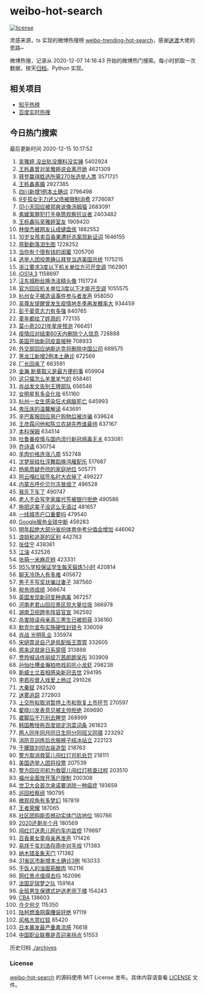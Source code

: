 # weibo-hot-search

[![license](https://img.shields.io/github/license/Arrackisarookie/weibo-hot-search)](https://github.com/Arrackisarookie/weibo-hot-search/blob/master/LICENSE)

灵感来源，ts 实现的微博热搜榜 [weibo-trending-hot-search](https://github.com/justjavac/weibo-trending-hot-search)，感谢[迷渡](https://github.com/justjavac)大佬的思路~

微博热搜，记录从 2020-12-07 14:16:43 开始的微博热门搜索。每小时抓取一次数据，按天[归档](./archives)。Python 实现。

## 相关项目
+ [知乎热榜](https://github.com/Arrackisarookie/zhihu-top-search)
+ [百度实时热搜](https://github.com/Arrackisarookie/baidu-hot-search)

## 今日热门搜索

<!-- Rank Begin -->

最后更新时间 2020-12-15 10:17:52

1. [吴雅婷 没出轨没爆料没实锤](https://s.weibo.com/weibo?q=%E5%90%B4%E9%9B%85%E5%A9%B7%20%E6%B2%A1%E5%87%BA%E8%BD%A8%E6%B2%A1%E7%88%86%E6%96%99%E6%B2%A1%E5%AE%9E%E9%94%A4&Refer=top) 5402924
1. [王栎鑫曾对吴雅婷说会离开她](https://s.weibo.com/weibo?q=%23%E7%8E%8B%E6%A0%8E%E9%91%AB%E6%9B%BE%E5%AF%B9%E5%90%B4%E9%9B%85%E5%A9%B7%E8%AF%B4%E4%BC%9A%E7%A6%BB%E5%BC%80%E5%A5%B9%23&Refer=top) 4621309
1. [拜登赢得胜选所需270张选举人票](https://s.weibo.com/weibo?q=%23%E6%8B%9C%E7%99%BB%E8%B5%A2%E5%BE%97%E8%83%9C%E9%80%89%E6%89%80%E9%9C%80270%E5%BC%A0%E9%80%89%E4%B8%BE%E4%BA%BA%E7%A5%A8%23&Refer=top) 3571721
1. [王栎鑫离婚](https://s.weibo.com/weibo?q=%23%E7%8E%8B%E6%A0%8E%E9%91%AB%E7%A6%BB%E5%A9%9A%23&Refer=top) 2927385
1. [四川新增1例本土确诊](https://s.weibo.com/weibo?q=%23%E5%9B%9B%E5%B7%9D%E6%96%B0%E5%A2%9E1%E4%BE%8B%E6%9C%AC%E5%9C%9F%E7%A1%AE%E8%AF%8A%23&Refer=top) 2796498
1. [9岁孤女无力还父债被限制消费](https://s.weibo.com/weibo?q=%239%E5%B2%81%E5%AD%A4%E5%A5%B3%E6%97%A0%E5%8A%9B%E8%BF%98%E7%88%B6%E5%80%BA%E8%A2%AB%E9%99%90%E5%88%B6%E6%B6%88%E8%B4%B9%23&Refer=top) 2726087
1. [印小天回应被郑爽说像汤姆猫](https://s.weibo.com/weibo?q=%23%E5%8D%B0%E5%B0%8F%E5%A4%A9%E5%9B%9E%E5%BA%94%E8%A2%AB%E9%83%91%E7%88%BD%E8%AF%B4%E5%83%8F%E6%B1%A4%E5%A7%86%E7%8C%AB%23&Refer=top) 2683091
1. [素媛案罪犯打手电筒观察抗议者](https://s.weibo.com/weibo?q=%23%E7%B4%A0%E5%AA%9B%E6%A1%88%E7%BD%AA%E7%8A%AF%E6%89%93%E6%89%8B%E7%94%B5%E7%AD%92%E8%A7%82%E5%AF%9F%E6%8A%97%E8%AE%AE%E8%80%85%23&Refer=top) 2403482
1. [王栎鑫叫吴雅婷室友](https://s.weibo.com/weibo?q=%23%E7%8E%8B%E6%A0%8E%E9%91%AB%E5%8F%AB%E5%90%B4%E9%9B%85%E5%A9%B7%E5%AE%A4%E5%8F%8B%23&Refer=top) 1909420
1. [林俊杰被网友认成键盘侠](https://s.weibo.com/weibo?q=%23%E6%9E%97%E4%BF%8A%E6%9D%B0%E8%A2%AB%E7%BD%91%E5%8F%8B%E8%AE%A4%E6%88%90%E9%94%AE%E7%9B%98%E4%BE%A0%23&Refer=top) 1882552
1. [10岁女孩卖百香果遭奸杀案现新证词](https://s.weibo.com/weibo?q=%2310%E5%B2%81%E5%A5%B3%E5%AD%A9%E5%8D%96%E7%99%BE%E9%A6%99%E6%9E%9C%E9%81%AD%E5%A5%B8%E6%9D%80%E6%A1%88%E7%8E%B0%E6%96%B0%E8%AF%81%E8%AF%8D%23&Refer=top) 1646155
1. [蒋勤勤落泪生图](https://s.weibo.com/weibo?q=%E8%92%8B%E5%8B%A4%E5%8B%A4%E8%90%BD%E6%B3%AA%E7%94%9F%E5%9B%BE&Refer=top) 1228252
1. [当你有个很有钱的闺蜜](https://s.weibo.com/weibo?q=%E5%BD%93%E4%BD%A0%E6%9C%89%E4%B8%AA%E5%BE%88%E6%9C%89%E9%92%B1%E7%9A%84%E9%97%BA%E8%9C%9C&Refer=top) 1205706
1. [选举人团投票确认拜登当选美国总统](https://s.weibo.com/weibo?q=%23%E9%80%89%E4%B8%BE%E4%BA%BA%E5%9B%A2%E6%8A%95%E7%A5%A8%E7%A1%AE%E8%AE%A4%E6%8B%9C%E7%99%BB%E5%BD%93%E9%80%89%E7%BE%8E%E5%9B%BD%E6%80%BB%E7%BB%9F%23&Refer=top) 1175215
1. [浙江要求3度以下机关单位方可开空调](https://s.weibo.com/weibo?q=%23%E6%B5%99%E6%B1%9F%E8%A6%81%E6%B1%823%E5%BA%A6%E4%BB%A5%E4%B8%8B%E6%9C%BA%E5%85%B3%E5%8D%95%E4%BD%8D%E6%96%B9%E5%8F%AF%E5%BC%80%E7%A9%BA%E8%B0%83%23&Refer=top) 1162901
1. [iOS14.3](https://s.weibo.com/weibo?q=iOS14.3&Refer=top) 1158697
1. [汪东城粉丝换洗洁精头像](https://s.weibo.com/weibo?q=%E6%B1%AA%E4%B8%9C%E5%9F%8E%E7%B2%89%E4%B8%9D%E6%8D%A2%E6%B4%97%E6%B4%81%E7%B2%BE%E5%A4%B4%E5%83%8F&Refer=top) 1151724
1. [官方回应机关单位3度以下才能开空调](https://s.weibo.com/weibo?q=%23%E5%AE%98%E6%96%B9%E5%9B%9E%E5%BA%94%E6%9C%BA%E5%85%B3%E5%8D%95%E4%BD%8D3%E5%BA%A6%E4%BB%A5%E4%B8%8B%E6%89%8D%E8%83%BD%E5%BC%80%E7%A9%BA%E8%B0%83%23&Refer=top) 1055575
1. [杭州女子被造谣事件参与者发声](https://s.weibo.com/weibo?q=%E6%9D%AD%E5%B7%9E%E5%A5%B3%E5%AD%90%E8%A2%AB%E9%80%A0%E8%B0%A3%E4%BA%8B%E4%BB%B6%E5%8F%82%E4%B8%8E%E8%80%85%E5%8F%91%E5%A3%B0&Refer=top) 958050
1. [吴尊友提醒曾发生疫情地冬季再发概率大](https://s.weibo.com/weibo?q=%23%E5%90%B4%E5%B0%8A%E5%8F%8B%E6%8F%90%E9%86%92%E6%9B%BE%E5%8F%91%E7%94%9F%E7%96%AB%E6%83%85%E5%9C%B0%E5%86%AC%E5%AD%A3%E5%86%8D%E5%8F%91%E6%A6%82%E7%8E%87%E5%A4%A7%23&Refer=top) 934459
1. [彭于晏意志力有多强](https://s.weibo.com/weibo?q=%23%E5%BD%AD%E4%BA%8E%E6%99%8F%E6%84%8F%E5%BF%97%E5%8A%9B%E6%9C%89%E5%A4%9A%E5%BC%BA%23&Refer=top) 840765
1. [童年都给了姓周的](https://s.weibo.com/weibo?q=%23%E7%AB%A5%E5%B9%B4%E9%83%BD%E7%BB%99%E4%BA%86%E5%A7%93%E5%91%A8%E7%9A%84%23&Refer=top) 772135
1. [莫小奇2021年星座预测](https://s.weibo.com/weibo?q=%23%E8%8E%AB%E5%B0%8F%E5%A5%872021%E5%B9%B4%E6%98%9F%E5%BA%A7%E9%A2%84%E6%B5%8B%23&Refer=top) 766451
1. [疫情应对结束60天内删除个人信息](https://s.weibo.com/weibo?q=%E7%96%AB%E6%83%85%E5%BA%94%E5%AF%B9%E7%BB%93%E6%9D%9F60%E5%A4%A9%E5%86%85%E5%88%A0%E9%99%A4%E4%B8%AA%E4%BA%BA%E4%BF%A1%E6%81%AF&Refer=top) 728888
1. [美国开始新冠疫苗接种](https://s.weibo.com/weibo?q=%E7%BE%8E%E5%9B%BD%E5%BC%80%E5%A7%8B%E6%96%B0%E5%86%A0%E7%96%AB%E8%8B%97%E6%8E%A5%E7%A7%8D&Refer=top) 708933
1. [外交部回应纳斯达克将删除中国公司](https://s.weibo.com/weibo?q=%23%E5%A4%96%E4%BA%A4%E9%83%A8%E5%9B%9E%E5%BA%94%E7%BA%B3%E6%96%AF%E8%BE%BE%E5%85%8B%E5%B0%86%E5%88%A0%E9%99%A4%E4%B8%AD%E5%9B%BD%E5%85%AC%E5%8F%B8%23&Refer=top) 689575
1. [黑龙江新增2例本土确诊](https://s.weibo.com/weibo?q=%23%E9%BB%91%E9%BE%99%E6%B1%9F%E6%96%B0%E5%A2%9E2%E4%BE%8B%E6%9C%AC%E5%9C%9F%E7%A1%AE%E8%AF%8A%23&Refer=top) 672569
1. [厂长回来了](https://s.weibo.com/weibo?q=%23%E5%8E%82%E9%95%BF%E5%9B%9E%E6%9D%A5%E4%BA%86%23&Refer=top) 663591
1. [金瀚 断章取义是最方便的事](https://s.weibo.com/weibo?q=%E9%87%91%E7%80%9A%20%E6%96%AD%E7%AB%A0%E5%8F%96%E4%B9%89%E6%98%AF%E6%9C%80%E6%96%B9%E4%BE%BF%E7%9A%84%E4%BA%8B&Refer=top) 659904
1. [这只猫怎么羊里羊气的](https://s.weibo.com/weibo?q=%E8%BF%99%E5%8F%AA%E7%8C%AB%E6%80%8E%E4%B9%88%E7%BE%8A%E9%87%8C%E7%BE%8A%E6%B0%94%E7%9A%84&Refer=top) 658461
1. [肖战发文告别王牌部队](https://s.weibo.com/weibo?q=%23%E8%82%96%E6%88%98%E5%8F%91%E6%96%87%E5%91%8A%E5%88%AB%E7%8E%8B%E7%89%8C%E9%83%A8%E9%98%9F%23&Refer=top) 656546
1. [女明星有多会化妆](https://s.weibo.com/weibo?q=%23%E5%A5%B3%E6%98%8E%E6%98%9F%E6%9C%89%E5%A4%9A%E4%BC%9A%E5%8C%96%E5%A6%86%23&Refer=top) 651160
1. [杭州一女生感染狂犬病脑死亡](https://s.weibo.com/weibo?q=%23%E6%9D%AD%E5%B7%9E%E4%B8%80%E5%A5%B3%E7%94%9F%E6%84%9F%E6%9F%93%E7%8B%82%E7%8A%AC%E7%97%85%E8%84%91%E6%AD%BB%E4%BA%A1%23&Refer=top) 645993
1. [鬼压床的温馨解读](https://s.weibo.com/weibo?q=%23%E9%AC%BC%E5%8E%8B%E5%BA%8A%E7%9A%84%E6%B8%A9%E9%A6%A8%E8%A7%A3%E8%AF%BB%23&Refer=top) 643691
1. [辛巴客服回应用户购物后被诈骗](https://s.weibo.com/weibo?q=%E8%BE%9B%E5%B7%B4%E5%AE%A2%E6%9C%8D%E5%9B%9E%E5%BA%94%E7%94%A8%E6%88%B7%E8%B4%AD%E7%89%A9%E5%90%8E%E8%A2%AB%E8%AF%88%E9%AA%97&Refer=top) 639624
1. [王彦霖问他和陈立农胡先煦谁最帅](https://s.weibo.com/weibo?q=%23%E7%8E%8B%E5%BD%A6%E9%9C%96%E9%97%AE%E4%BB%96%E5%92%8C%E9%99%88%E7%AB%8B%E5%86%9C%E8%83%A1%E5%85%88%E7%85%A6%E8%B0%81%E6%9C%80%E5%B8%85%23&Refer=top) 637167
1. [本科保姆](https://s.weibo.com/weibo?q=%23%E6%9C%AC%E7%A7%91%E4%BF%9D%E5%A7%86%23&Refer=top) 634514
1. [吐鲁番疫情与国内流行新冠病毒无关](https://s.weibo.com/weibo?q=%23%E5%90%90%E9%B2%81%E7%95%AA%E7%96%AB%E6%83%85%E4%B8%8E%E5%9B%BD%E5%86%85%E6%B5%81%E8%A1%8C%E6%96%B0%E5%86%A0%E7%97%85%E6%AF%92%E6%97%A0%E5%85%B3%23&Refer=top) 633081
1. [乔诗语](https://s.weibo.com/weibo?q=%E4%B9%94%E8%AF%97%E8%AF%AD&Refer=top) 630754
1. [羊肉价格连涨八周](https://s.weibo.com/weibo?q=%23%E7%BE%8A%E8%82%89%E4%BB%B7%E6%A0%BC%E8%BF%9E%E6%B6%A8%E5%85%AB%E5%91%A8%23&Refer=top) 552748
1. [沈梦辰给杜淳舞蹈换鸿雁配乐](https://s.weibo.com/weibo?q=%23%E6%B2%88%E6%A2%A6%E8%BE%B0%E7%BB%99%E6%9D%9C%E6%B7%B3%E8%88%9E%E8%B9%88%E6%8D%A2%E9%B8%BF%E9%9B%81%E9%85%8D%E4%B9%90%23&Refer=top) 517687
1. [杨紫质疑乔欣的家庭地位](https://s.weibo.com/weibo?q=%23%E6%9D%A8%E7%B4%AB%E8%B4%A8%E7%96%91%E4%B9%94%E6%AC%A3%E7%9A%84%E5%AE%B6%E5%BA%AD%E5%9C%B0%E4%BD%8D%23&Refer=top) 505771
1. [阿云嘎红毯签名时大衣掉了](https://s.weibo.com/weibo?q=%23%E9%98%BF%E4%BA%91%E5%98%8E%E7%BA%A2%E6%AF%AF%E7%AD%BE%E5%90%8D%E6%97%B6%E5%A4%A7%E8%A1%A3%E6%8E%89%E4%BA%86%23&Refer=top) 499227
1. [内蒙古呼伦贝尔冻冒烟了](https://s.weibo.com/weibo?q=%23%E5%86%85%E8%92%99%E5%8F%A4%E5%91%BC%E4%BC%A6%E8%B4%9D%E5%B0%94%E5%86%BB%E5%86%92%E7%83%9F%E4%BA%86%23&Refer=top) 496528
1. [我先下车了](https://s.weibo.com/weibo?q=%E6%88%91%E5%85%88%E4%B8%8B%E8%BD%A6%E4%BA%86&Refer=top) 490747
1. [老人不会写字家属代签被银行拒绝](https://s.weibo.com/weibo?q=%23%E8%80%81%E4%BA%BA%E4%B8%8D%E4%BC%9A%E5%86%99%E5%AD%97%E5%AE%B6%E5%B1%9E%E4%BB%A3%E7%AD%BE%E8%A2%AB%E9%93%B6%E8%A1%8C%E6%8B%92%E7%BB%9D%23&Refer=top) 490586
1. [拖把这辈子没这么无语过](https://s.weibo.com/weibo?q=%E6%8B%96%E6%8A%8A%E8%BF%99%E8%BE%88%E5%AD%90%E6%B2%A1%E8%BF%99%E4%B9%88%E6%97%A0%E8%AF%AD%E8%BF%87&Refer=top) 481657
1. [一线城市户口重要吗](https://s.weibo.com/weibo?q=%23%E4%B8%80%E7%BA%BF%E5%9F%8E%E5%B8%82%E6%88%B7%E5%8F%A3%E9%87%8D%E8%A6%81%E5%90%97%23&Refer=top) 479540
1. [Google服务全球中断](https://s.weibo.com/weibo?q=Google%E6%9C%8D%E5%8A%A1%E5%85%A8%E7%90%83%E4%B8%AD%E6%96%AD&Refer=top) 459283
1. [明年起绝大部分省份体育中考分值会增加](https://s.weibo.com/weibo?q=%23%E6%98%8E%E5%B9%B4%E8%B5%B7%E7%BB%9D%E5%A4%A7%E9%83%A8%E5%88%86%E7%9C%81%E4%BB%BD%E4%BD%93%E8%82%B2%E4%B8%AD%E8%80%83%E5%88%86%E5%80%BC%E4%BC%9A%E5%A2%9E%E5%8A%A0%23&Refer=top) 446062
1. [浪姐和追哥的区别](https://s.weibo.com/weibo?q=%23%E6%B5%AA%E5%A7%90%E5%92%8C%E8%BF%BD%E5%93%A5%E7%9A%84%E5%8C%BA%E5%88%AB%23&Refer=top) 442763
1. [张佳宁](https://s.weibo.com/weibo?q=%E5%BC%A0%E4%BD%B3%E5%AE%81&Refer=top) 438361
1. [江油](https://s.weibo.com/weibo?q=%E6%B1%9F%E6%B2%B9&Refer=top) 432526
1. [张萌一米麻花辫](https://s.weibo.com/weibo?q=%23%E5%BC%A0%E8%90%8C%E4%B8%80%E7%B1%B3%E9%BA%BB%E8%8A%B1%E8%BE%AB%23&Refer=top) 423331
1. [95%学校保证学生每天锻炼1小时](https://s.weibo.com/weibo?q=%2395%25%E5%AD%A6%E6%A0%A1%E4%BF%9D%E8%AF%81%E5%AD%A6%E7%94%9F%E6%AF%8F%E5%A4%A9%E9%94%BB%E7%82%BC1%E5%B0%8F%E6%97%B6%23&Refer=top) 420814
1. [聊天冷场人有多难](https://s.weibo.com/weibo?q=%E8%81%8A%E5%A4%A9%E5%86%B7%E5%9C%BA%E4%BA%BA%E6%9C%89%E5%A4%9A%E9%9A%BE&Refer=top) 405672
1. [男子手写奖状骗过妻子](https://s.weibo.com/weibo?q=%23%E7%94%B7%E5%AD%90%E6%89%8B%E5%86%99%E5%A5%96%E7%8A%B6%E9%AA%97%E8%BF%87%E5%A6%BB%E5%AD%90%23&Refer=top) 387560
1. [税务师成绩](https://s.weibo.com/weibo?q=%E7%A8%8E%E5%8A%A1%E5%B8%88%E6%88%90%E7%BB%A9&Refer=top) 368674
1. [英国发现新冠变种病毒](https://s.weibo.com/weibo?q=%E8%8B%B1%E5%9B%BD%E5%8F%91%E7%8E%B0%E6%96%B0%E5%86%A0%E5%8F%98%E7%A7%8D%E7%97%85%E6%AF%92&Refer=top) 367257
1. [河南老君山回应景区现大量垃圾](https://s.weibo.com/weibo?q=%23%E6%B2%B3%E5%8D%97%E8%80%81%E5%90%9B%E5%B1%B1%E5%9B%9E%E5%BA%94%E6%99%AF%E5%8C%BA%E7%8E%B0%E5%A4%A7%E9%87%8F%E5%9E%83%E5%9C%BE%23&Refer=top) 366978
1. [湖南卫视跨年阵容官宣](https://s.weibo.com/weibo?q=%23%E6%B9%96%E5%8D%97%E5%8D%AB%E8%A7%86%E8%B7%A8%E5%B9%B4%E9%98%B5%E5%AE%B9%E5%AE%98%E5%AE%A3%23&Refer=top) 362592
1. [杀害陪读母亲高三男生已被抓获](https://s.weibo.com/weibo?q=%23%E6%9D%80%E5%AE%B3%E9%99%AA%E8%AF%BB%E6%AF%8D%E4%BA%B2%E9%AB%98%E4%B8%89%E7%94%B7%E7%94%9F%E5%B7%B2%E8%A2%AB%E6%8A%93%E8%8E%B7%23&Refer=top) 336160
1. [默克尔宣布实施硬性封锁令](https://s.weibo.com/weibo?q=%E9%BB%98%E5%85%8B%E5%B0%94%E5%AE%A3%E5%B8%83%E5%AE%9E%E6%96%BD%E7%A1%AC%E6%80%A7%E5%B0%81%E9%94%81%E4%BB%A4&Refer=top) 336059
1. [肖战 光明乳业](https://s.weibo.com/weibo?q=%E8%82%96%E6%88%98%20%E5%85%89%E6%98%8E%E4%B9%B3%E4%B8%9A&Refer=top) 335974
1. [宋妍霏说自己是低配版王霏霏](https://s.weibo.com/weibo?q=%23%E5%AE%8B%E5%A6%8D%E9%9C%8F%E8%AF%B4%E8%87%AA%E5%B7%B1%E6%98%AF%E4%BD%8E%E9%85%8D%E7%89%88%E7%8E%8B%E9%9C%8F%E9%9C%8F%23&Refer=top) 332605
1. [原来这就是日系穿搭](https://s.weibo.com/weibo?q=%23%E5%8E%9F%E6%9D%A5%E8%BF%99%E5%B0%B1%E6%98%AF%E6%97%A5%E7%B3%BB%E7%A9%BF%E6%90%AD%23&Refer=top) 313869
1. [贾玲喊话佟丽娅万茜郎朗吴彤](https://s.weibo.com/weibo?q=%23%E8%B4%BE%E7%8E%B2%E5%96%8A%E8%AF%9D%E4%BD%9F%E4%B8%BD%E5%A8%85%E4%B8%87%E8%8C%9C%E9%83%8E%E6%9C%97%E5%90%B4%E5%BD%A4%23&Refer=top) 303909
1. [孙怡吐槽金瀚拍吻戏前吃小龙虾](https://s.weibo.com/weibo?q=%23%E5%AD%99%E6%80%A1%E5%90%90%E6%A7%BD%E9%87%91%E7%80%9A%E6%8B%8D%E5%90%BB%E6%88%8F%E5%89%8D%E5%90%83%E5%B0%8F%E9%BE%99%E8%99%BE%23&Refer=top) 298238
1. [斯威士兰首相感染新冠去世](https://s.weibo.com/weibo?q=%23%E6%96%AF%E5%A8%81%E5%A3%AB%E5%85%B0%E9%A6%96%E7%9B%B8%E6%84%9F%E6%9F%93%E6%96%B0%E5%86%A0%E5%8E%BB%E4%B8%96%23&Refer=top) 294195
1. [李若彤曾入戏爱上杨过](https://s.weibo.com/weibo?q=%23%E6%9D%8E%E8%8B%A5%E5%BD%A4%E6%9B%BE%E5%85%A5%E6%88%8F%E7%88%B1%E4%B8%8A%E6%9D%A8%E8%BF%87%23&Refer=top) 291026
1. [大秦赋](https://s.weibo.com/weibo?q=%E5%A4%A7%E7%A7%A6%E8%B5%8B&Refer=top) 282520
1. [迷雾追踪](https://s.weibo.com/weibo?q=%E8%BF%B7%E9%9B%BE%E8%BF%BD%E8%B8%AA&Refer=top) 272803
1. [上交所拟取消暂停上市和恢复上市环节](https://s.weibo.com/weibo?q=%E4%B8%8A%E4%BA%A4%E6%89%80%E6%8B%9F%E5%8F%96%E6%B6%88%E6%9A%82%E5%81%9C%E4%B8%8A%E5%B8%82%E5%92%8C%E6%81%A2%E5%A4%8D%E4%B8%8A%E5%B8%82%E7%8E%AF%E8%8A%82&Refer=top) 270597
1. [翟晓川发表意见被主帅拒绝](https://s.weibo.com/weibo?q=%E7%BF%9F%E6%99%93%E5%B7%9D%E5%8F%91%E8%A1%A8%E6%84%8F%E8%A7%81%E8%A2%AB%E4%B8%BB%E5%B8%85%E6%8B%92%E7%BB%9D&Refer=top) 269690
1. [崴脚后千万别去睡觉](https://s.weibo.com/weibo?q=%23%E5%B4%B4%E8%84%9A%E5%90%8E%E5%8D%83%E4%B8%87%E5%88%AB%E5%8E%BB%E7%9D%A1%E8%A7%89%23&Refer=top) 268999
1. [韩国教授称百度锁定泡菜词条](https://s.weibo.com/weibo?q=%E9%9F%A9%E5%9B%BD%E6%95%99%E6%8E%88%E7%A7%B0%E7%99%BE%E5%BA%A6%E9%94%81%E5%AE%9A%E6%B3%A1%E8%8F%9C%E8%AF%8D%E6%9D%A1&Refer=top) 261823
1. [两人同年同月同日生同分同班又同寝](https://s.weibo.com/weibo?q=%23%E4%B8%A4%E4%BA%BA%E5%90%8C%E5%B9%B4%E5%90%8C%E6%9C%88%E5%90%8C%E6%97%A5%E7%94%9F%E5%90%8C%E5%88%86%E5%90%8C%E7%8F%AD%E5%8F%88%E5%90%8C%E5%AF%9D%23&Refer=top) 223292
1. [消防员训练后衣服裤子结冰站立](https://s.weibo.com/weibo?q=%23%E6%B6%88%E9%98%B2%E5%91%98%E8%AE%AD%E7%BB%83%E5%90%8E%E8%A1%A3%E6%9C%8D%E8%A3%A4%E5%AD%90%E7%BB%93%E5%86%B0%E7%AB%99%E7%AB%8B%23&Refer=top) 222123
1. [于朦胧刘彻古装造型](https://s.weibo.com/weibo?q=%23%E4%BA%8E%E6%9C%A6%E8%83%A7%E5%88%98%E5%BD%BB%E5%8F%A4%E8%A3%85%E9%80%A0%E5%9E%8B%23&Refer=top) 218763
1. [警方取消救婴儿闯红灯司机处罚](https://s.weibo.com/weibo?q=%23%E8%AD%A6%E6%96%B9%E5%8F%96%E6%B6%88%E6%95%91%E5%A9%B4%E5%84%BF%E9%97%AF%E7%BA%A2%E7%81%AF%E5%8F%B8%E6%9C%BA%E5%A4%84%E7%BD%9A%23&Refer=top) 218111
1. [美国选举人团将投票](https://s.weibo.com/weibo?q=%23%E7%BE%8E%E5%9B%BD%E9%80%89%E4%B8%BE%E4%BA%BA%E5%9B%A2%E5%B0%86%E6%8A%95%E7%A5%A8%23&Refer=top) 207539
1. [警方回应司机为救婴儿闯红灯核查过程](https://s.weibo.com/weibo?q=%23%E8%AD%A6%E6%96%B9%E5%9B%9E%E5%BA%94%E5%8F%B8%E6%9C%BA%E4%B8%BA%E6%95%91%E5%A9%B4%E5%84%BF%E9%97%AF%E7%BA%A2%E7%81%AF%E6%A0%B8%E6%9F%A5%E8%BF%87%E7%A8%8B%23&Refer=top) 203510
1. [福州全面放开落户限制](https://s.weibo.com/weibo?q=%E7%A6%8F%E5%B7%9E%E5%85%A8%E9%9D%A2%E6%94%BE%E5%BC%80%E8%90%BD%E6%88%B7%E9%99%90%E5%88%B6&Refer=top) 200308
1. [世卫大会首次承诺要消除一种癌症](https://s.weibo.com/weibo?q=%23%E4%B8%96%E5%8D%AB%E5%A4%A7%E4%BC%9A%E9%A6%96%E6%AC%A1%E6%89%BF%E8%AF%BA%E8%A6%81%E6%B6%88%E9%99%A4%E4%B8%80%E7%A7%8D%E7%99%8C%E7%97%87%23&Refer=top) 193659
1. [巡回检察组](https://s.weibo.com/weibo?q=%E5%B7%A1%E5%9B%9E%E6%A3%80%E5%AF%9F%E7%BB%84&Refer=top) 190795
1. [微观视角有多梦幻](https://s.weibo.com/weibo?q=%E5%BE%AE%E8%A7%82%E8%A7%86%E8%A7%92%E6%9C%89%E5%A4%9A%E6%A2%A6%E5%B9%BB&Refer=top) 187819
1. [王者荣耀](https://s.weibo.com/weibo?q=%E7%8E%8B%E8%80%85%E8%8D%A3%E8%80%80&Refer=top) 187065
1. [社区团购能否撼动实体门店地位](https://s.weibo.com/weibo?q=%23%E7%A4%BE%E5%8C%BA%E5%9B%A2%E8%B4%AD%E8%83%BD%E5%90%A6%E6%92%BC%E5%8A%A8%E5%AE%9E%E4%BD%93%E9%97%A8%E5%BA%97%E5%9C%B0%E4%BD%8D%23&Refer=top) 180786
1. [2020还剩半个月](https://s.weibo.com/weibo?q=%232020%E8%BF%98%E5%89%A9%E5%8D%8A%E4%B8%AA%E6%9C%88%23&Refer=top) 180569
1. [闯红灯送患儿网约车内监控](https://s.weibo.com/weibo?q=%E9%97%AF%E7%BA%A2%E7%81%AF%E9%80%81%E6%82%A3%E5%84%BF%E7%BD%91%E7%BA%A6%E8%BD%A6%E5%86%85%E7%9B%91%E6%8E%A7&Refer=top) 179697
1. [百香果女童母亲再发声](https://s.weibo.com/weibo?q=%23%E7%99%BE%E9%A6%99%E6%9E%9C%E5%A5%B3%E7%AB%A5%E6%AF%8D%E4%BA%B2%E5%86%8D%E5%8F%91%E5%A3%B0%23&Refer=top) 171426
1. [易烊千玺刘浩存雨中对手戏](https://s.weibo.com/weibo?q=%E6%98%93%E7%83%8A%E5%8D%83%E7%8E%BA%E5%88%98%E6%B5%A9%E5%AD%98%E9%9B%A8%E4%B8%AD%E5%AF%B9%E6%89%8B%E6%88%8F&Refer=top) 171383
1. [纳木错圣象天门](https://s.weibo.com/weibo?q=%E7%BA%B3%E6%9C%A8%E9%94%99%E5%9C%A3%E8%B1%A1%E5%A4%A9%E9%97%A8&Refer=top) 171382
1. [31省区市新增本土确诊3例](https://s.weibo.com/weibo?q=%2331%E7%9C%81%E5%8C%BA%E5%B8%82%E6%96%B0%E5%A2%9E%E6%9C%AC%E5%9C%9F%E7%A1%AE%E8%AF%8A3%E4%BE%8B%23&Refer=top) 163033
1. [干饭人的油面筋酿肉](https://s.weibo.com/weibo?q=%23%E5%B9%B2%E9%A5%AD%E4%BA%BA%E7%9A%84%E6%B2%B9%E9%9D%A2%E7%AD%8B%E9%85%BF%E8%82%89%23&Refer=top) 162116
1. [网红景点值得去吗](https://s.weibo.com/weibo?q=%23%E7%BD%91%E7%BA%A2%E6%99%AF%E7%82%B9%E5%80%BC%E5%BE%97%E5%8E%BB%E5%90%97%23&Refer=top) 162096
1. [法国足球梦之队](https://s.weibo.com/weibo?q=%E6%B3%95%E5%9B%BD%E8%B6%B3%E7%90%83%E6%A2%A6%E4%B9%8B%E9%98%9F&Refer=top) 159164
1. [全班男生保镖式护送老师下楼](https://s.weibo.com/weibo?q=%23%E5%85%A8%E7%8F%AD%E7%94%B7%E7%94%9F%E4%BF%9D%E9%95%96%E5%BC%8F%E6%8A%A4%E9%80%81%E8%80%81%E5%B8%88%E4%B8%8B%E6%A5%BC%23&Refer=top) 154243
1. [CBA](https://s.weibo.com/weibo?q=CBA&Refer=top) 138603
1. [今夕何夕](https://s.weibo.com/weibo?q=%E4%BB%8A%E5%A4%95%E4%BD%95%E5%A4%95&Refer=top) 115350
1. [陆柯燃渔网露腰装好绝](https://s.weibo.com/weibo?q=%23%E9%99%86%E6%9F%AF%E7%87%83%E6%B8%94%E7%BD%91%E9%9C%B2%E8%85%B0%E8%A3%85%E5%A5%BD%E7%BB%9D%23&Refer=top) 97119
1. [风格大赏红毯](https://s.weibo.com/weibo?q=%23%E9%A3%8E%E6%A0%BC%E5%A4%A7%E8%B5%8F%E7%BA%A2%E6%AF%AF%23&Refer=top) 85420
1. [日本暴发最严重禽流感](https://s.weibo.com/weibo?q=%E6%97%A5%E6%9C%AC%E6%9A%B4%E5%8F%91%E6%9C%80%E4%B8%A5%E9%87%8D%E7%A6%BD%E6%B5%81%E6%84%9F&Refer=top) 76618
1. [中国职业联赛是否迎来拐点](https://s.weibo.com/weibo?q=%23%E4%B8%AD%E5%9B%BD%E8%81%8C%E4%B8%9A%E8%81%94%E8%B5%9B%E6%98%AF%E5%90%A6%E8%BF%8E%E6%9D%A5%E6%8B%90%E7%82%B9%23&Refer=top) 51553
<!-- Rank End -->

历史归档 [./archives](./archives)

### License

[weibo-hot-search](https://github.com/Arrackisarookie/weibo-hot-search) 的源码使用 MIT License 发布。具体内容请查看 [LICENSE](./LICENSE) 文件。
